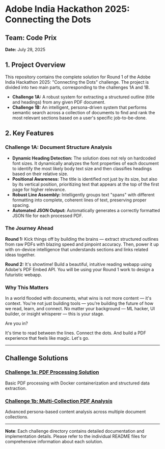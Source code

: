 # Adobe India Hackathon 2025: Connecting the Dots

**Team:** Code Prix
  --- 
**Date:** July 28, 2025

## 1. Project Overview

This repository contains the complete solution for Round 1 of the Adobe India Hackathon 2025: "Connecting the Dots" challenge. The project is divided into two main parts, corresponding to the challenges 1A and 1B.

* **Challenge 1A:** A robust system for extracting a structured outline (title and headings) from any given PDF document.
* **Challenge 1B:** An intelligent, persona-driven system that performs semantic search across a collection of documents to find and rank the most relevant sections based on a user's specific job-to-be-done.

## 2. Key Features

### Challenge 1A: Document Structure Analysis

* **Dynamic Heading Detection:** The solution does not rely on hardcoded font sizes. It dynamically analyzes the font properties of each document to identify the most likely body text size and then classifies headings based on their relative size.
* **Positional Awareness:** The title is identified not just by its size, but also by its vertical position, prioritizing text that appears at the top of the first page for higher relevance.
* **Robust Line Assembly:** Intelligently groups text "spans" with different formatting into complete, coherent lines of text, preserving proper spacing.
* **Automated JSON Output:** Automatically generates a correctly formatted JSON file for each processed PDF.

### The Journey Ahead

**Round 1:**
Kick things off by building the brains — extract structured outlines from raw PDFs with blazing speed and pinpoint accuracy. Then, power it up with on-device intelligence that understands sections and links related ideas together.

**Round 2:**
It's showtime! Build a beautiful, intuitive reading webapp using Adobe's PDF Embed API. You will be using your Round 1 work to design a futuristic webapp.

### Why This Matters

In a world flooded with documents, what wins is not more content — it's context. You're not just building tools — you're building the future of how we read, learn, and connect. No matter your background — ML hacker, UI builder, or insight whisperer — this is your stage.

Are you in?

It's time to read between the lines. Connect the dots. And build a PDF experience that feels like magic. Let's go.

---

## Challenge Solutions

### [Challenge 1a: PDF Processing Solution](./Challenge_1a/README.md)
Basic PDF processing with Docker containerization and structured data extraction.

### [Challenge 1b: Multi-Collection PDF Analysis](./Challenge_1b/README.md)
Advanced persona-based content analysis across multiple document collections.

---

**Note**: Each challenge directory contains detailed documentation and implementation details. Please refer to the individual README files for comprehensive information about each solution.